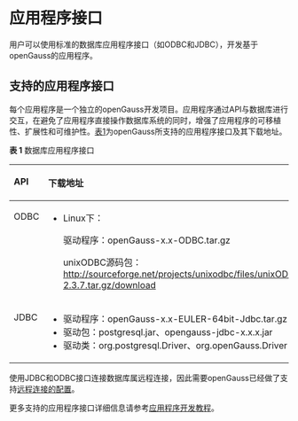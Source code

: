 # 应用程序接口

用户可以使用标准的数据库应用程序接口（如ODBC和JDBC），开发基于openGauss的应用程序。

## 支持的应用程序接口<a name="zh-cn_topic_0283136775_zh-cn_topic_0237120293_zh-cn_topic_0059777757_s3ddc9e88cb7f4367bb98c43d4b658e05"></a>

每个应用程序是一个独立的openGauss开发项目。应用程序通过API与数据库进行交互，在避免了应用程序直接操作数据库系统的同时，增强了应用程序的可移植性、扩展性和可维护性。[表1](#zh-cn_topic_0283136775_zh-cn_topic_0237120293_zh-cn_topic_0059777757_tc44f4815cb564ea182d5864daa2709b4)为openGauss所支持的应用程序接口及其下载地址。

**表 1**  数据库应用程序接口

<a name="zh-cn_topic_0283136775_zh-cn_topic_0237120293_zh-cn_topic_0059777757_tc44f4815cb564ea182d5864daa2709b4"></a>
<table><thead align="left"><tr id="zh-cn_topic_0283136775_zh-cn_topic_0237120293_zh-cn_topic_0059777757_r073d74c6283a460d92711f61bfb41a99"><th class="cellrowborder" valign="top" width="16.919999999999998%" id="mcps1.2.3.1.1"><p id="zh-cn_topic_0283136775_zh-cn_topic_0237120293_zh-cn_topic_0059777757_aff1f63cf5f17429e8de6ea5187f60ba7"><a name="zh-cn_topic_0283136775_zh-cn_topic_0237120293_zh-cn_topic_0059777757_aff1f63cf5f17429e8de6ea5187f60ba7"></a><a name="zh-cn_topic_0283136775_zh-cn_topic_0237120293_zh-cn_topic_0059777757_aff1f63cf5f17429e8de6ea5187f60ba7"></a>API</p>
</th>
<th class="cellrowborder" valign="top" width="83.08%" id="mcps1.2.3.1.2"><p id="zh-cn_topic_0283136775_zh-cn_topic_0237120293_zh-cn_topic_0059777757_a81074fed55284b89a2f8402dbacc62ba"><a name="zh-cn_topic_0283136775_zh-cn_topic_0237120293_zh-cn_topic_0059777757_a81074fed55284b89a2f8402dbacc62ba"></a><a name="zh-cn_topic_0283136775_zh-cn_topic_0237120293_zh-cn_topic_0059777757_a81074fed55284b89a2f8402dbacc62ba"></a>下载地址</p>
</th>
</tr>
</thead>
<tbody><tr id="zh-cn_topic_0283136775_zh-cn_topic_0237120293_zh-cn_topic_0059777757_rccd5382e642246698cea672daed3a3ee"><td class="cellrowborder" valign="top" width="16.919999999999998%" headers="mcps1.2.3.1.1 "><p id="zh-cn_topic_0283136775_zh-cn_topic_0237120293_zh-cn_topic_0059777757_a80252008674843189ee6f524e409d065"><a name="zh-cn_topic_0283136775_zh-cn_topic_0237120293_zh-cn_topic_0059777757_a80252008674843189ee6f524e409d065"></a><a name="zh-cn_topic_0283136775_zh-cn_topic_0237120293_zh-cn_topic_0059777757_a80252008674843189ee6f524e409d065"></a>ODBC</p>
</td>
<td class="cellrowborder" valign="top" width="83.08%" headers="mcps1.2.3.1.2 "><a name="zh-cn_topic_0283136775_zh-cn_topic_0237120293_zh-cn_topic_0059777757_u5ad5416d02c14300a8675b17022ed3a2"></a><a name="zh-cn_topic_0283136775_zh-cn_topic_0237120293_zh-cn_topic_0059777757_u5ad5416d02c14300a8675b17022ed3a2"></a><ul id="zh-cn_topic_0283136775_zh-cn_topic_0237120293_zh-cn_topic_0059777757_u5ad5416d02c14300a8675b17022ed3a2"><li>Linux下：<p id="zh-cn_topic_0283136775_zh-cn_topic_0237120293_zh-cn_topic_0059777757_aeb64a6ed88014bb9bad215809887bbbe"><a name="zh-cn_topic_0283136775_zh-cn_topic_0237120293_zh-cn_topic_0059777757_aeb64a6ed88014bb9bad215809887bbbe"></a><a name="zh-cn_topic_0283136775_zh-cn_topic_0237120293_zh-cn_topic_0059777757_aeb64a6ed88014bb9bad215809887bbbe"></a>驱动程序：<span id="zh-cn_topic_0283136775_zh-cn_topic_0237120293_text346117317298"><a name="zh-cn_topic_0283136775_zh-cn_topic_0237120293_text346117317298"></a><a name="zh-cn_topic_0283136775_zh-cn_topic_0237120293_text346117317298"></a>openGauss-x.x</span>-ODBC.tar.gz</p>
<p id="zh-cn_topic_0283136775_zh-cn_topic_0237120293_zh-cn_topic_0059777757_ae9c1f22341df4ee0a91769e8d90647e0"><a name="zh-cn_topic_0283136775_zh-cn_topic_0237120293_zh-cn_topic_0059777757_ae9c1f22341df4ee0a91769e8d90647e0"></a><a name="zh-cn_topic_0283136775_zh-cn_topic_0237120293_zh-cn_topic_0059777757_ae9c1f22341df4ee0a91769e8d90647e0"></a>unixODBC源码包：<a href="http://sourceforge.net/projects/unixodbc/files/unixODBC/2.3.7/unixODBC-2.3.7.tar.gz/download" target="_blank" rel="noopener noreferrer">http://sourceforge.net/projects/unixodbc/files/unixODBC/2.3.7/unixODBC-2.3.7.tar.gz/download</a></p>
</li></ul>
</td>
</tr>
<tr id="zh-cn_topic_0283136775_zh-cn_topic_0237120293_zh-cn_topic_0059777757_r424aac31ed6449fea384dd79a6ad0cf1"><td class="cellrowborder" valign="top" width="16.919999999999998%" headers="mcps1.2.3.1.1 "><p id="zh-cn_topic_0283136775_zh-cn_topic_0237120293_zh-cn_topic_0059777757_aa4ddc323690a4d1ca9b06eed4da2f91e"><a name="zh-cn_topic_0283136775_zh-cn_topic_0237120293_zh-cn_topic_0059777757_aa4ddc323690a4d1ca9b06eed4da2f91e"></a><a name="zh-cn_topic_0283136775_zh-cn_topic_0237120293_zh-cn_topic_0059777757_aa4ddc323690a4d1ca9b06eed4da2f91e"></a>JDBC</p>
</td>
<td class="cellrowborder" valign="top" width="83.08%" headers="mcps1.2.3.1.2 "><a name="zh-cn_topic_0283136775_zh-cn_topic_0237120293_zh-cn_topic_0059777757_ua42cb60c35a2468c80ac3965a7e26649"></a><a name="zh-cn_topic_0283136775_zh-cn_topic_0237120293_zh-cn_topic_0059777757_ua42cb60c35a2468c80ac3965a7e26649"></a><ul id="zh-cn_topic_0283136775_zh-cn_topic_0237120293_zh-cn_topic_0059777757_ua42cb60c35a2468c80ac3965a7e26649"><li>驱动程序：<span id="zh-cn_topic_0283136775_zh-cn_topic_0237120293_text18477673291"><a name="zh-cn_topic_0283136775_zh-cn_topic_0237120293_text18477673291"></a><a name="zh-cn_topic_0283136775_zh-cn_topic_0237120293_text18477673291"></a>openGauss-x.x</span>-EULER-64bit-Jdbc.tar.gz</li><li>驱动包：postgresql.jar、opengauss-jdbc-x.x.x.jar</li><li>驱动类：org.postgresql.Driver、org.openGauss.Driver</li></ul>
</td>
</tr>
</tbody>
</table>

使用JDBC和ODBC接口连接数据库属远程连接，因此需要openGauss已经做了支持[远程连接的配置](配置服务端远程连接.md)。

更多支持的应用程序接口详细信息请参考[应用程序开发教程](应用程序开发教程.md)。
